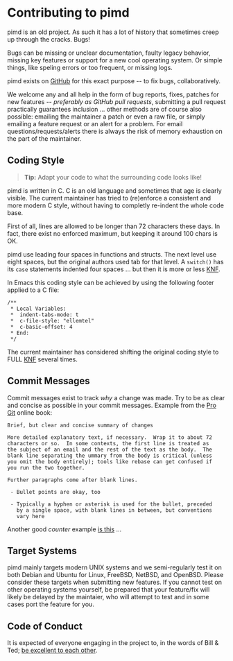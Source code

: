 Contributing to pimd
====================

pimd is an old project.  As such it has a lot of history that sometimes
creep up through the cracks.  Bugs!

Bugs can be missing or unclear documentation, faulty legacy behavior,
missing key features or support for a new cool operating system.  Or
simple things, like speling errors or too frequent, or missing logs.

pimd exists on [GitHub][github] for this exact purpose -- to fix bugs,
collaboratively.

We welcome any and all help in the form of bug reports, fixes, patches
for new features -- *preferably as GitHub pull requests*, submitting a
pull request practically guarantees inclusion ... other methods are of
course also possible: emailing the maintainer a patch or even a raw
file, or simply emailing a feature request or an alert for a problem.
For email questions/requests/alerts there is always the risk of memory
exhaustion on the part of the maintainer.


Coding Style
------------

> **Tip:** Adapt your code to what the surrounding code looks like!

pimd is written in C.  C is an old language and sometimes that age is
clearly visible.  The current maintainer has tried to (re)enforce a
consistent and more modern C style, without having to completly
re-indent the whole code base.

First of all, lines are allowed to be longer than 72 characters these
days.  In fact, there exist no enforced maximum, but keeping it around
100 chars is OK.

pimd use leading four spaces in functions and structs.  The next level
use eight spaces, but the original authors used tab for that level.  A
`switch()` has its `case` statements indented four spaces ... but then
it is more or less [KNF][].

In Emacs this coding style can be achieved by using the following
footer applied to a C file:

    /**
     * Local Variables:
     *  indent-tabs-mode: t
     *  c-file-style: "ellemtel"
     *  c-basic-offset: 4
     * End:
     */

The current maintainer has considered shifting the original coding
style to FULL [KNF][] several times.


Commit Messages
---------------

Commit messages exist to track *why* a change was made.  Try to be as
clear and concise as possible in your commit messages.  Example from
the [Pro Git][gitbook] online book:

    Brief, but clear and concise summary of changes
    
    More detailed explanatory text, if necessary.  Wrap it to about 72
    characters or so.  In some contexts, the first line is treated as
    the subject of an email and the rest of the text as the body.  The
    blank line separating the ummary from the body is critical (unless
    you omit the body entirely); tools like rebase can get confused if
    you run the two together.
    
    Further paragraphs come after blank lines.
    
     - Bullet points are okay, too
    
     - Typically a hyphen or asterisk is used for the bullet, preceded
       by a single space, with blank lines in between, but conventions
       vary here

Another good *counter* example [is this][rambling] ...


Target Systems
--------------

pimd mainly targets modern UNIX systems and we semi-regularly test it on
both Debian and Ubuntu for Linux, FreeBSD, NetBSD, and OpenBSD.  Please
consider these targets when submitting new features.  If you cannot test
on other operating systems yourself, be prepared that your feature/fix
will likely be delayed by the maintaier, who will attempt to test and in
some cases port the feature for you.


Code of Conduct
---------------

It is expected of everyone engaging in the project to, in the words of
Bill & Ted; [be excellent to each other][conduct].


[github]:   https://github.com/troglobit/pimd/
[KNF]:      https://en.wikipedia.org/wiki/Kernel_Normal_Form
[gitbook]:  https://git-scm.com/book/ch5-2.html
[rambling]: http://stopwritingramblingcommitmessages.com/
[conduct]:  https://github.com/troglobit/pimd/blob/master/CODE-OF-CONDUCT.md

<!--
  -- Local Variables:
  -- mode: markdown
  -- End:
  -->
